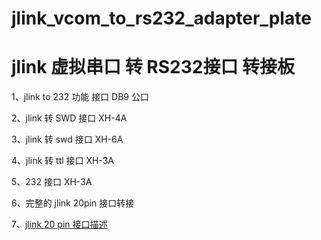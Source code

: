 # jlink_vcom_to_rs232_adapter_plate
# jlink 虚拟串口 转 RS232接口 转接板

1、jlink to 232 功能 接口 DB9 公口

2、jlink 转 SWD 接口 XH-4A

3、jlink 转 swd 接口 XH-6A

4、jlink 转 ttl 接口 XH-3A

5、232 接口 XH-3A

6、完整的 jlink 20pin 接口转接


7、[jlink 20 pin 接口描述](https://www.segger.com/products/debug-probes/j-link/technology/interface-description/)

